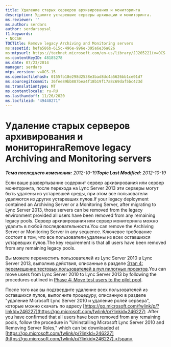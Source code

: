 ```yaml
---
title: Удаление старых серверов архивирования и мониторинга
description: Удалите устаревшие серверы архивации и мониторинга.
ms.reviewer: ''
ms.author: serdars
author: serdarsoysal
f1.keywords:
- NOCSH
TOCTitle: Remove legacy Archiving and Monitoring servers
ms:assetid: befa586b-615c-496e-996e-395a6e36a826
ms:mtpsurl: https://technet.microsoft.com/en-us/library/JJ205221(v=OCS.15)
ms:contentKeyID: 48185278
ms.date: 07/23/2014
manager: serdars
mtps_version: v=OCS.15
ms.openlocfilehash: 0155fb18e298d2538e3bad8dc4a5626bb1ce01d7
ms.sourcegitcommit: 36fee89bb887bea4f18b19f17a8c69daf5bc423d
ms.translationtype: MT
ms.contentlocale: ru-RU
ms.lasthandoff: 11/26/2020
ms.locfileid: "49440271"
---
```

# <a name="remove-legacy-archiving-and-monitoring-servers"></a><span data-ttu-id="2b048-103">Удаление старых серверов архивирования и мониторинга</span><span class="sxs-lookup"><span data-stu-id="2b048-103">Remove legacy Archiving and Monitoring servers</span></span>

<div data-xmlns="http://www.w3.org/1999/xhtml">

<div class="topic" data-xmlns="http://www.w3.org/1999/xhtml" data-msxsl="urn:schemas-microsoft-com:xslt" data-cs="https://msdn.microsoft.com/">

<div data-asp="https://msdn2.microsoft.com/asp">



</div>

<div id="mainSection">

<div id="mainBody"><span data-ttu-id="2b048-104">

<span> </span></span><span class="sxs-lookup"><span data-stu-id="2b048-104">

<span> </span></span></span>

<span data-ttu-id="2b048-105">_**Тема последнего изменения:** 2012-10-19_</span><span class="sxs-lookup"><span data-stu-id="2b048-105">_**Topic Last Modified:** 2012-10-19_</span></span>

<span data-ttu-id="2b048-106">Если ваше развертывание содержит сервер архивирования или сервер мониторинга, после перехода на Lync Server 2013 эти серверы могут быть удалены из устаревшей среды, при этом все пользователи удаляются из других устаревших пулов.</span><span class="sxs-lookup"><span data-stu-id="2b048-106">If your legacy deployment contained an Archiving Server or a Monitoring Server, after migrating to Lync Server 2013, those servers can be removed from the legacy environment provided all users have been removed from any remaining legacy pools.</span></span> <span data-ttu-id="2b048-107">Сервер архивирования или сервер мониторинга можно удалить в любой последовательности.</span><span class="sxs-lookup"><span data-stu-id="2b048-107">You can remove the Archiving Server or Monitoring Server in any sequence.</span></span> <span data-ttu-id="2b048-108">Ключевое требование состоит в том, что все пользователи удалены из всех оставшихся устаревших пулов.</span><span class="sxs-lookup"><span data-stu-id="2b048-108">The key requirement is that all users have been removed from any remaining legacy pools.</span></span>

<span data-ttu-id="2b048-109">Вы можете переместить пользователей из Lync Server 2010 в Lync Server 2013, выполнив действия, описанные в разделе [Этап 4: перемещение тестовых пользователей в пул пилотных проектов](phase-4-move-test-users-to-the-pilot-pool.md).</span><span class="sxs-lookup"><span data-stu-id="2b048-109">You can move users from Lync Server 2010 to Lync Server 2013 by following the procedures outlined in [Phase 4: Move test users to the pilot pool](phase-4-move-test-users-to-the-pilot-pool.md).</span></span>

<span data-ttu-id="2b048-110">После того как вы подтвердите удаление всех пользователей из оставшихся пулов, выполните процедуру, описанную в разделе "удаление Microsoft Lync Server 2010 и удаление ролей сервера", которые можно скачать по адресу [https://go.microsoft.com/fwlink/p/?linkId=246227](https://go.microsoft.com/fwlink/p/?linkid=246227) .</span><span class="sxs-lookup"><span data-stu-id="2b048-110">After you have confirmed that all users have been removed from any remaining pools, follow the procedure in "Uninstalling Microsoft Lync Server 2010 and Removing Server Roles," which can be downloaded at [https://go.microsoft.com/fwlink/p/?linkId=246227](https://go.microsoft.com/fwlink/p/?linkid=246227).</span></span>

<span data-ttu-id="2b048-111"></div>

<span> </span>

</div>

</div>

</span><span class="sxs-lookup"><span data-stu-id="2b048-111"></div>

<span> </span>

</div>

</div>

</span></span></div>

